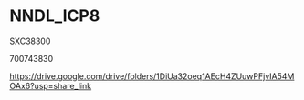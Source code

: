 # NNDL_ICP8


SXC38300



700743830



https://drive.google.com/drive/folders/1DiUa32oeq1AEcH4ZUuwPFjvIA54MOAx6?usp=share_link
